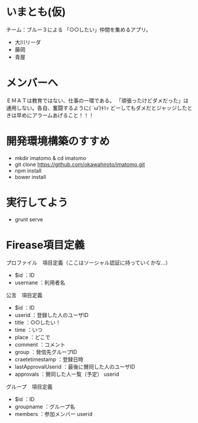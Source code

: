 # いまとも(仮)

チーム：ブルー３による 「○○したい」仲間を集めるアプリ。

* 大川リーダ
* 藤岡
* 青屋

# メンバーへ

ＥＭＡＴは教育ではない、仕事の一環である。
「頑張ったけどダメだった」は通用しない。各自、奮闘するように( `ω′)ｷﾘｯ
どーしてもダメだとジャッジしたときは早めにアラームあげること！！！


# 開発環境構築のすすめ

* mkdir imatomo & cd imatomo  
* git clone https://github.com/okawahiroto/imatomo.git  
* npm install
* bower install

# 実行してよう

* grunt serve

# Firease項目定義


プロファイル　項目定義（ここはソーシャル認証に持っていくかな...）
* $id         ：ID
* usernane    ：利用者名


公言　項目定義
* $id         ：ID
* userid      ：登録した人のユーザID
* title       ：○○したい！
* time        ：いつ
* place       ：どこで
* comment     ：コメント
* group       ：発信先グループID
* craetetimestamp ：登録日時
* lastApprovalUserid  ：最後に賛同した人のユーザID
* approvals   ：賛同した人一覧（予定）
     userid

グループ　項目定義
* $id         ：ID
* groupname   ：グループ名
* members     ：参加メンバー
     userid